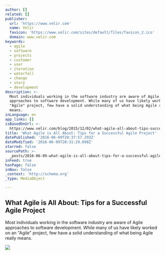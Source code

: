 ```yaml
---
author: []
related: []
publisher:
  url: 'https://www.velir.com'
  name: Velir
  favicon: 'https://www.velir.com/sites/default/files/favicon_2.ico'
  domain: www.velir.com
keywords:
  - agile
  - software
  - projects
  - customer
  - user
  - iteration
  - waterfall
  - change
  - story
  - development
description: >-
  Most individuals working in the software industry are aware of Agile
  approaches to software development. While many of us have likely worked on an
  "Agile" project, few have a solid understanding of what being Agile really
  means.
inLanguage: en
app_links: []
isBasedOnUrl: >-
  https://www.velir.com/blog/2015/12/02/what-agile-all-about-tips-successful-agile-project
title: 'What Agile is All About: Tips for a Successful Agile Project'
datePublished: '2016-06-09T20:37:57.293Z'
dateModified: '2016-06-09T20:31:29.898Z'
starred: false
sourcePath: >-
  _posts/2016-06-09-what-agile-is-all-about-tips-for-a-successful-agile-project.md
inFeed: true
hasPage: false
inNav: false
_context: 'http://schema.org'
_type: MediaObject

---
```

<article style=""><h1>What Agile is All About: Tips for a Successful Agile Project</h1><p>Most individuals working in the software industry are aware of Agile approaches to software development. While many of us have likely worked on an "Agile" project, few have a solid understanding of what being Agile really means.</p><img src="https://www.velir.com/sites/default/files/styles/image_panel_large/public/Agile%20User%20Story%20List.png?itok=-hCH_2Tw" /></article>